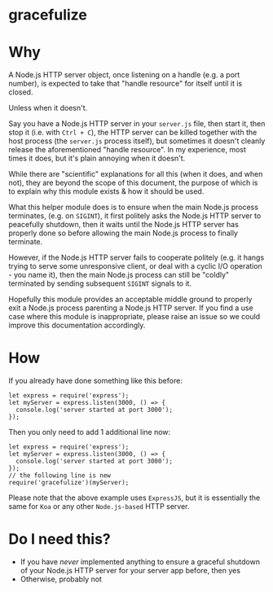 # gracefulize

# Why

A Node.js HTTP server object, once listening on a handle (e.g. a port number),
is expected to take that "handle resource" for itself until it is closed.

Unless when it doesn't.

Say you have a Node.js HTTP server in your `server.js` file, then start it, then
stop it (i.e. with `Ctrl + C`), the HTTP server can be killed together with the
host process (the `server.js` process itself), but sometimes it doesn't cleanly
release the aforementioned "handle resource". In my experience, most times it
does, but it's plain annoying when it doesn't.

While there are "scientific" explanations for all this (when it does, and when
not), they are beyond the scope of this document, the purpose of which is to
explain why this module exists & how it should be used.

What this helper module does is to ensure when the main Node.js process terminates,
(e.g. on `SIGINT`), it first politely asks the Node.js HTTP server to peacefully
shutdown, then it waits until the Node.js HTTP server has properly done so before
allowing the main Node.js process to finally terminate.

However, if the Node.js HTTP server fails to cooperate politely (e.g. it hangs
trying to serve some unresponsive client, or deal with a cyclic I/O operation -
you name it), then the main Node.js process can still be "coldly" terminated by
sending subsequent `SIGINT` signals to it.

Hopefully this module provides an acceptable middle ground to properly exit a Node.js
process parenting a Node.js HTTP server. If you find a use case where this module
is inappropriate, please raise an issue so we could improve this documentation
accordingly.

# How

If you already have done something like this before:
```
let express = require('express');
let myServer = express.listen(3000, () => {
  console.log('server started at port 3000');
});
```

Then you only need to add 1 additional line now:
```
let express = require('express');
let myServer = express.listen(3000, () => {
  console.log('server started at port 3000');
});
// the following line is new
require('gracefulize')(myServer);
```

Please note that the above example uses `ExpressJS`, but it is essentially the same for `Koa` or any other `Node.js-based` HTTP server.

# Do I need this?

- If you have _never_ implemented anything to ensure a graceful shutdown of your Node.js HTTP server for your server app before, then yes
- Otherwise, probably not
